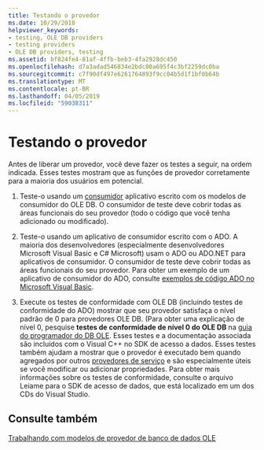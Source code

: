 ```yaml
---
title: Testando o provedor
ms.date: 10/29/2018
helpviewer_keywords:
- testing, OLE DB providers
- testing providers
- OLE DB providers, testing
ms.assetid: bf824fe4-81af-4ffb-beb3-4fa2928dc450
ms.openlocfilehash: d7a3adad546834e2bdc80a695f4c3bf2259dc0ba
ms.sourcegitcommit: c7f90df497e6261764893f9cc04b5d1f1bf0b64b
ms.translationtype: MT
ms.contentlocale: pt-BR
ms.lasthandoff: 04/05/2019
ms.locfileid: "59038311"
---
```

# <a name="testing-your-provider"></a>Testando o provedor

Antes de liberar um provedor, você deve fazer os testes a seguir, na ordem indicada. Esses testes mostram que as funções de provedor corretamente para a maioria dos usuários em potencial.

1. Teste-o usando um [consumidor](../../data/oledb/creating-an-ole-db-consumer.md) aplicativo escrito com os modelos de consumidor do OLE DB. O consumidor de teste deve cobrir todas as áreas funcionais do seu provedor (todo o código que você tenha adicionado ou modificado).

1. Teste-o usando um aplicativo de consumidor escrito com o ADO. A maioria dos desenvolvedores (especialmente desenvolvedores Microsoft Visual Basic e C# Microsoft) usam o ADO ou ADO.NET para aplicativos de consumidor. O consumidor de teste deve cobrir todas as áreas funcionais do seu provedor. Para obter um exemplo de um aplicativo de consumidor do ADO, consulte [exemplos de código ADO no Microsoft Visual Basic](https://msdn.microsoft.com/library/ms807514.aspx).

1. Execute os testes de conformidade com OLE DB (incluindo testes de conformidade do ADO) mostrar que seu provedor satisfaça o nível padrão de 0 para provedores OLE DB. (Para obter uma explicação de nível 0, pesquise **testes de conformidade de nível 0 do OLE DB** na [guia do programador do DB OLE](/sql/connect/oledb/ole-db/oledb-driver-for-sql-server-programming). Esses testes e a documentação associada são incluídos com o Visual C++ no SDK de acesso a dados. Esses testes também ajudam a mostrar que o provedor é executado bem quando agregados por outros [provedores de serviço](../../data/oledb/ole-db-resource-pooling-and-services.md) e são especialmente úteis se você modificar ou adicionar propriedades. Para obter mais informações sobre os testes de conformidade, consulte o arquivo Leiame para o SDK de acesso de dados, que está localizado em um dos CDs do Visual Studio.

## <a name="see-also"></a>Consulte também

[Trabalhando com modelos de provedor de banco de dados OLE](../../data/oledb/working-with-ole-db-provider-templates.md)
